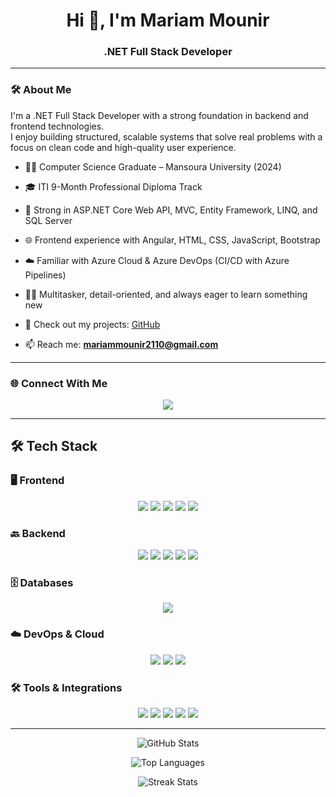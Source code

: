 <h1 align="center">Hi 👋, I'm Mariam Mounir</h1>
<h3 align="center">.NET Full Stack Developer </h3>

---

### 🛠 About Me

I'm a .NET Full Stack Developer with a strong foundation in backend and frontend technologies.  
I enjoy building structured, scalable systems that solve real problems with a focus on clean code and high-quality user experience.

- 👩‍🎓 Computer Science Graduate – Mansoura University (2024)  
- 🎓 ITI 9-Month Professional Diploma Track  
- 🧠 Strong in ASP.NET Core Web API, MVC, Entity Framework, LINQ, and SQL Server  
- 🌐 Frontend experience with Angular, HTML, CSS, JavaScript, Bootstrap  
- ☁️ Familiar with Azure Cloud & Azure DevOps (CI/CD with Azure Pipelines)  
- 👩‍🔧 Multitasker, detail-oriented, and always eager to learn something new  

- 🔗 Check out my projects: [GitHub](https://github.com/MariamMounir)  
- 📫 Reach me: **mariammounir2110@gmail.com**

---

### 🌐 Connect With Me

<p align="center">
  <a href="https://www.linkedin.com/in/mariam-mounir-b870931bb/"><img src="https://img.shields.io/badge/LinkedIn-0077B5?style=for-the-badge&logo=linkedin&logoColor=white" /></a>
</p>

---

## 🛠️ Tech Stack

### 🖥️ Frontend
<p align="center">
  <img src="https://img.shields.io/badge/Angular-DD0031?style=for-the-badge&logo=angular&logoColor=white" />
  <img src="https://img.shields.io/badge/Bootstrap-563D7C?style=for-the-badge&logo=bootstrap&logoColor=white" />
  <img src="https://img.shields.io/badge/HTML5-E34F26?style=for-the-badge&logo=html5&logoColor=white" />
  <img src="https://img.shields.io/badge/CSS3-1572B6?style=for-the-badge&logo=css3&logoColor=white" />
  <img src="https://img.shields.io/badge/JavaScript-F7DF1E?style=for-the-badge&logo=javascript&logoColor=black" />
</p>

### 🔙 Backend
<p align="center">
  <img src="https://img.shields.io/badge/C%23-239120?style=for-the-badge&logo=c-sharp&logoColor=white" />
  <img src="https://img.shields.io/badge/.NET-512BD4?style=for-the-badge&logo=dotnet&logoColor=white" />
  <img src="https://img.shields.io/badge/ASP.NET_Core-512BD4?style=for-the-badge&logo=dotnet&logoColor=white" />
  <img src="https://img.shields.io/badge/Entity_Framework-0078D7?style=for-the-badge&logo=dotnet&logoColor=white" />
  <img src="https://img.shields.io/badge/SignalR-00BFFF?style=for-the-badge&logo=signalr&logoColor=white" />
</p>

### 🗄️ Databases
<p align="center">
  <img src="https://img.shields.io/badge/SQL_Server-CC2927?style=for-the-badge&logo=microsoft-sql-server&logoColor=white" />
</p>

### ☁️ DevOps & Cloud
<p align="center">
  <img src="https://img.shields.io/badge/Azure-0089D6?style=for-the-badge&logo=microsoftazure&logoColor=white" />
  <img src="https://img.shields.io/badge/Azure%20DevOps-0078D7?style=for-the-badge&logo=azuredevops&logoColor=white" />
  <img src="https://img.shields.io/badge/Azure_Pipelines-2560E0?style=for-the-badge&logo=azure-pipelines&logoColor=white" />
</p>

### 🛠️ Tools & Integrations
<p align="center">
  <img src="https://img.shields.io/badge/Git-F05032?style=for-the-badge&logo=git&logoColor=white" />
  <img src="https://img.shields.io/badge/Postman-FF6C37?style=for-the-badge&logo=postman&logoColor=white" />
  <img src="https://img.shields.io/badge/Stripe-635BFF?style=for-the-badge&logo=stripe&logoColor=white" />
  <img src="https://img.shields.io/badge/Cloudinary-3448C5?style=for-the-badge&logo=cloudinary&logoColor=white" />
  <img src="https://img.shields.io/badge/ImageKit-4B8DF8?style=for-the-badge&logo=imagekit&logoColor=white" />
</p>

---

<!-- GitHub Stats -->
<p align="center">
  <img src="https://github-readme-stats.vercel.app/api?username=MariamMounir&show_icons=true&theme=radical&hide_border=true&include_all_commits=true&count_private=true" alt="GitHub Stats" />
</p>

<!-- Most Used Languages -->
<p align="center">
  <img src="https://github-readme-stats.vercel.app/api/top-langs/?username=MariamMounir&layout=compact&theme=radical&hide_border=true&langs_count=8" alt="Top Languages" />
</p>

<!-- Streak Stats -->
<p align="center">
  <img src="https://github-readme-streak-stats.herokuapp.com/?user=MariamMounir&theme=radical&hide_border=true&date_format=M%20j%5B%2C%20Y%5D" alt="Streak Stats" />
</p>

